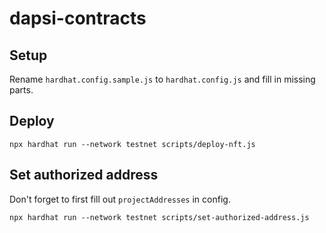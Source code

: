 # dapsi-contracts

## Setup

Rename `hardhat.config.sample.js` to `hardhat.config.js` and fill in missing parts.

## Deploy

`npx hardhat run --network testnet scripts/deploy-nft.js`

## Set authorized address

Don't forget to first fill out `projectAddresses` in config.

`npx hardhat run --network testnet scripts/set-authorized-address.js`
